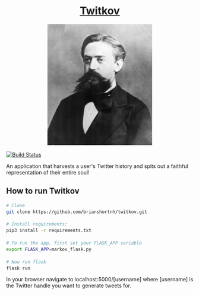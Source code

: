<h1 align="center"><a href="https://twitkov.club">Twitkov</a></h1>
<p align="center"><img src="/static/markov-portrait-2.jpeg" /></p>

[![Build Status](https://travis-ci.org/brianshortnh/twitkov.svg?branch=master)](https://travis-ci.org/brianshortnh/twitkov)

An application that harvests a user's Twitter history and spits out a faithful
representation of their entire soul!

## How to run Twitkov

```bash
# Clone
git clone https://github.com/brianshortnh/twitkov.git

# Install requirements:
pip3 install -r requirements.txt

# To run the app, first set your FLASK_APP variable
export FLASK_APP=markov_flask.py

# Now run flask
flask run
```

In your browser navigate to localhost:5000/[username] where [username] is the
Twitter handle you want to generate tweets for.
